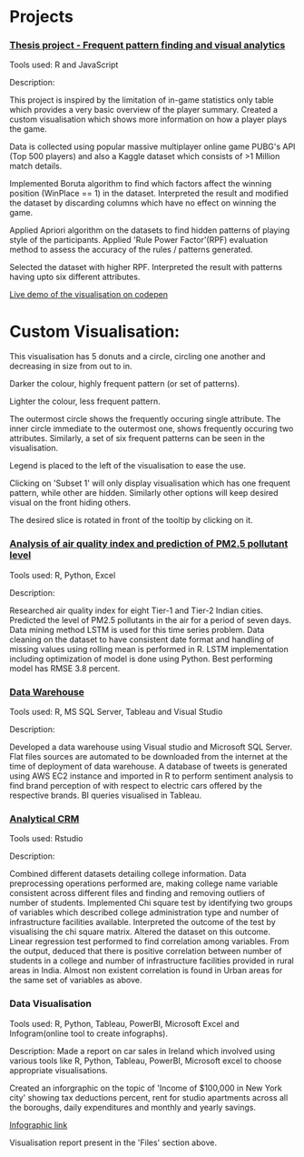 # Projects

### [Thesis project - Frequent pattern finding and visual analytics](https://github.com/swapnil-sarda/projects/tree/Thesis)
Tools used: R and JavaScript

Description:

This project is inspired by the limitation of in-game statistics only table which provides a very basic overview of the player summary. 
Created a custom visualisation which shows more information on how a player plays the game.

Data is collected using popular massive multiplayer online game PUBG's API (Top 500 players) and also a Kaggle dataset which consists of >1 Million match details.

Implemented Boruta algorithm to find which factors affect the winning position (WinPlace == 1) in the dataset. Interpreted the result and modified the dataset by discarding columns which have no effect on winning the game.

Applied Apriori algorithm on the datasets to find hidden patterns of playing style of the participants. Applied 'Rule Power Factor'(RPF) evaluation method to assess the accuracy of the rules / patterns generated.

Selected the dataset with higher RPF. Interpreted the result with patterns having upto six different attributes.

[Live demo of the visualisation on codepen](https://codepen.io/swapnil-sarda/pen/JjjvZwz)

# Custom Visualisation: 
This visualisation has 5 donuts and a circle, circling one another and decreasing in size from out to in. 

Darker the colour, highly frequent pattern (or set of patterns).

Lighter the colour, less frequent pattern.

The outermost circle shows the frequently occuring single attribute.
The inner circle immediate to the outermost one, shows frequently occuring two attributes. 
Similarly, a set of six frequent patterns can be seen in the visualisation.

Legend is placed to the left of the visualisation to ease the use.

Clicking on 'Subset 1' will only display visualisation which has one frequent pattern, while other are hidden.
Similarly other options will keep desired visual on the front hiding others.

The desired slice is rotated in front of the tooltip by clicking on it.


### [Analysis of air quality index and prediction of PM2.5 pollutant level](https://github.com/swapnil-sarda/projects/tree/Machine-learning)

Tools used:	R, Python, Excel

Description: 

Researched air quality index for eight Tier-1 and Tier-2 Indian cities. Predicted the level of PM2.5 pollutants in the air for a period of seven days. Data mining method LSTM is used for this time series problem.
Data cleaning on the dataset to have consistent date format and handling of missing values using rolling mean is performed in R.
LSTM implementation including optimization of model is done using Python. Best performing model has RMSE 3.8 percent.


### [Data Warehouse](https://github.com/swapnil-sarda/projects/tree/Data-warehouse)

Tools used: R, MS SQL Server, Tableau and Visual Studio

Description:

Developed a data warehouse using Visual studio and Microsoft SQL Server. Flat files sources are automated to be downloaded from the internet at the time of deployment of data warehouse.
A database of tweets is generated using AWS EC2 instance and imported in R to perform sentiment analysis to find brand perception of with respect to electric cars offered by the respective brands.
BI queries visualised in Tableau.


### [Analytical CRM](https://github.com/swapnil-sarda/projects/tree/Analytical-CRM)

Tools used: Rstudio

Description:

Combined different datasets detailing college information.
Data preprocessing operations performed are, making college name variable consistent across different files and finding and removing outliers of number of students.
Implemented Chi square test by identifying two groups of variables which described college administration type and number of infrastructure facilities available.
Interpreted the outcome of the test by visualising the chi square matrix. Altered the dataset on this outcome.
Linear regression test performed to find correlation among variables.
From the output, deduced that there is positive correlation between number of students in a college and number of infrastructure facilities provided in rural areas in India.
Almost non existent correlation is found in Urban areas for the same set of variables as above.


### Data Visualisation

Tools used: R, Python, Tableau, PowerBI, Microsoft Excel and Infogram(online tool to create infographs).

Description: 
Made a report on car sales in Ireland which involved using various tools like R, Python, Tableau, PowerBI, Microsoft excel to choose appropriate visualisations.

Created an inforgraphic on the topic of 'Income of $100,000 in New York city' showing tax deductions percent, rent for studio apartments across all the boroughs, daily expenditures and monthly and yearly savings.

[Infographic link](https://ibb.co/prMBjdN)

Visualisation report present in the 'Files' section above.
